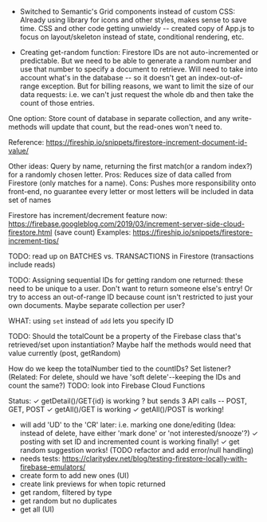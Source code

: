 - Switched to Semantic's Grid components instead of custom CSS: Already using library for icons and other styles, makes sense to save time. CSS and other code getting unwieldy -- created copy of App.js to focus on layout/skeleton instead of state, conditional rendering, etc.

- Creating get-random function: Firestore IDs are not auto-incremented or predictable. But we need to be able to generate a random number and use that number to specify a document to retrieve. Will need to take into account what's in the database -- so it doesn't get an index-out-of-range exception. But for billing reasons, we want to limit the size of our data requests: i.e. we can't just request the whole db and then take the count of those entries.

One option: Store count of database in separate collection, and any write-methods will update that count, but the read-ones won't need to.

Reference: https://fireship.io/snippets/firestore-increment-document-id-value/

Other ideas: Query by name, returning the first match(or a random index?) for a randomly chosen letter. Pros: Reduces size of data called from Firestore (only matches for a name). Cons: Pushes more responsibility onto front-end, no guarantee every letter or most letters will be included in data set of names

Firestore has increment/decrement feature now: https://firebase.googleblog.com/2019/03/increment-server-side-cloud-firestore.html (save count)
Examples: https://fireship.io/snippets/firestore-increment-tips/ 

TODO: read up on BATCHES vs. TRANSACTIONS in Firestore (transactions include reads)

TODO: Assigning sequential IDs for getting random one returned: these need to be unique to a user. Don't want to return someone else's entry! Or try to access an out-of-range ID because count isn't restricted to just your own documents. Maybe separate collection per user?

WHAT: using `set` instead of `add` lets you specify ID 

TODO: Should the totalCount be a property of the Firebase class that's retrieved/set upon instantiation? Maybe half the methods would need that value currently (post, getRandom)

How do we keep the totalNumber tied to the countIDs? Set listener?
(Related: For delete, should we have 'soft delete'--keeping the IDs and count the same?)
TODO: look into Firebase Cloud Functions

Status: 
✓ getDetail()/GET{id} is working
  ? but sends 3 API calls -- POST, GET, POST 
✓ getAll()/GET is working
✓ getAll()/POST is working!
- will add 'UD' to the 'CR' later: i.e. marking one done/editing (Idea: instead of delete, have either 'mark done' or 'not interested/snooze'?)
✓ posting with set ID and incremented count is working finally!
✓ get random suggestion works! (TODO refactor and add error/null handling)
- needs tests: https://claritydev.net/blog/testing-firestore-locally-with-firebase-emulators/
- create form to add new ones (UI)
- create link previews for when topic returned
- get random, filtered by type
- get random but no duplicates
- get all (UI)